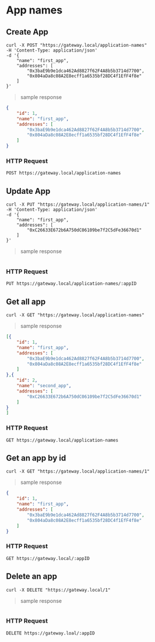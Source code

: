 # App names

## Create App

```shell
curl -X POST "https://gateway.local/application-names"
-H 'Content-Type: application/json'
-d '{
    "name": "first_app",
    "addresses": [
        "0x3baE9b9e1dca462Ad8827f62F4A8b5b3714d7700",
        "0x804aDa8c08A2E8ecff1a6535bf28DC4f1EfF4f8e"
    ]
}'
```

> sample response

```json
{
    "id": 1,
    "name": "first_app",
    "addresses": [
        "0x3baE9b9e1dca462Ad8827f62F4A8b5b3714d7700",
        "0x804aDa8c08A2E8ecff1a6535bf28DC4f1EfF4f8e"
    ]
}
```

### HTTP Request

`POST https://gateway.local/application-names`


## Update App

```shell
curl -X PUT "https://gateway.local/application-names/1"
-H 'Content-Type: application/json'
-d '{
    "name": "first_app",
    "addresses": [
        "0xC26633E672b6A750dC06109be7f2C5dFe36670d1"
    ]
}'
```

> sample response

```json
```

### HTTP Request

`PUT https://gateway.local/application-names/:appID`


## Get all app

```shell
curl -X GET "https://gateway.local/application-names"
```

> sample response

```json
[{
    "id": 1,
    "name": "first_app",
    "addresses": [
        "0x3baE9b9e1dca462Ad8827f62F4A8b5b3714d7700",
        "0x804aDa8c08A2E8ecff1a6535bf28DC4f1EfF4f8e"
    ]
},{
    "id": 2,
    "name": "second_app",
    "addresses": [
        "0xC26633E672b6A750dC06109be7f2C5dFe36670d1"
    ]
}
]
```

### HTTP Request

`GET https://gateway.local/application-names`

## Get an app by id

```shell
curl -X GET "https://gateway.local/application-names/1"
```

> sample response

```json
{
    "id": 1,
    "name": "first_app",
    "addresses": [
        "0x3baE9b9e1dca462Ad8827f62F4A8b5b3714d7700",
        "0x804aDa8c08A2E8ecff1a6535bf28DC4f1EfF4f8e"
    ]
}
```

### HTTP Request

`GET https://gateway.local/:appID`


## Delete an app

```shell
curl -X DELETE "https://gateway.local/1"
```

> sample response

```json
```

### HTTP Request

`DELETE https://gateway.loal/:appID`